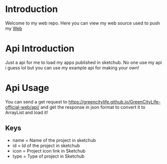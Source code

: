 # Introduction
Welcome to my web repo. Here you can view my web source used to push my [Web](https://greencitylife.github.io/GreenCityLife-official-web/)

# Api Introduction
Just a api for me to load my apps published in sketchub. No one use my api i guess lol but you can use my example api for making your own!

# Api Usage
You can send a get request to https://greencitylife.github.io/GreenCityLife-official-web/api/ and get the response in json format to convert it to ArrayList and load it!

## Keys
- name = Name of the project in sketchub
- id = Id of the project in sketchub
- icon = Project icon link in Sketchub
- type = Type of project in Sketchub

